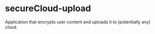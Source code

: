 # secureCloud-upload
Application that encrypts user content and uploads it to (potentially any) cloud.
